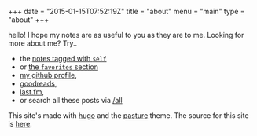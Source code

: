 +++
date = "2015-01-15T07:52:19Z"
title = "about"
menu = "main"
type = "about"
+++

hello!  I hope my notes are as useful to you as they are to me.
Looking for more about me?  Try..

* the [notes tagged with `self`](/tags/self)
* or [the `favorites` section](/tags/favorites)
* [my github profile](https://github.com/yosemitebandit),
* [goodreads](https://www.goodreads.com/user/show/5207178-matt-ball),
* [last.fm](http://www.last.fm/user/post_haste),
* or search all these posts via [/all](/all)

This site's made with [hugo](http://hugo.spf13.com)
and the [pasture](https://github.com/yosemitebandit/pasture) theme.
The source for this site is [here](https://github.com/yosemitebandit/vebsite).
